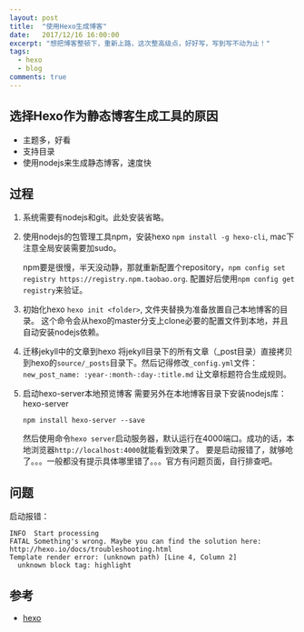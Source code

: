```yaml
---
layout: post
title:  "使用Hexo生成博客"
date:   2017/12/16 16:00:00
excerpt: "想把博客整顿下，重新上路，这次整高级点，好好写，写到写不动为止！"
tags: 
  - hexo
  - blog
comments: true
---
```


## 选择Hexo作为静态博客生成工具的原因
- 主题多，好看
- 支持目录
- 使用nodejs来生成静态博客，速度快

## 过程

1. 系统需要有nodejs和git。此处安装省略。

2. 使用nodejs的包管理工具npm，安装hexo
	`npm install -g hexo-cli`, mac下注意全局安装需要加sudo。

	npm要是很慢，半天没动静，那就重新配置个repository，`npm config set registry https://registry.npm.taobao.org`. 配置好后使用`npm config get registry`来验证。

3. 初始化hexo
	`hexo init <folder>`, 文件夹替换为准备放置自己本地博客的目录。
	这个命令会从hexo的master分支上clone必要的配置文件到本地，并且自动安装nodejs依赖。

4. 迁移jekyll中的文章到hexo
  将jekyll目录下的所有文章（_post目录）直接拷贝到hexo的`source/_posts`目录下。然后记得修改`_config.yml`文件：
  `new_post_name: :year-:month-:day-:title.md`
  让文章标题符合生成规则。

5. 启动hexo-server本地预览博客
   需要另外在本地博客目录下安装nodejs库：hexo-server
   
   `npm install hexo-server --save`

   然后使用命令`hexo server`启动服务器，默认运行在4000端口。成功的话，本地浏览器`http://localhost:4000`就能看到效果了。 
   要是启动报错了，就够呛了。。。一般都没有提示具体哪里错了。。。官方有问题页面，自行排查吧。


## 问题

启动报错：

```
INFO  Start processing
FATAL Something's wrong. Maybe you can find the solution here: http://hexo.io/docs/troubleshooting.html
Template render error: (unknown path) [Line 4, Column 2]
  unknown block tag: highlight
```

## 参考
- [hexo]


[hexo]:https://hexo.io/

